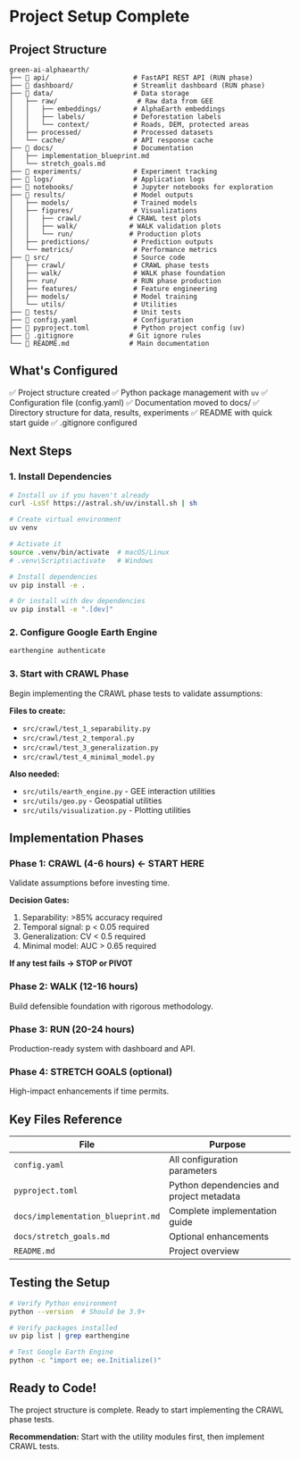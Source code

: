 # Project Setup Complete

## Project Structure

```
green-ai-alphaearth/
├── 📁 api/                     # FastAPI REST API (RUN phase)
├── 📁 dashboard/               # Streamlit dashboard (RUN phase)
├── 📁 data/                    # Data storage
│   ├── raw/                    # Raw data from GEE
│   │   ├── embeddings/        # AlphaEarth embeddings
│   │   ├── labels/            # Deforestation labels
│   │   └── context/           # Roads, DEM, protected areas
│   ├── processed/             # Processed datasets
│   └── cache/                 # API response cache
├── 📁 docs/                    # Documentation
│   ├── implementation_blueprint.md
│   └── stretch_goals.md
├── 📁 experiments/             # Experiment tracking
├── 📁 logs/                    # Application logs
├── 📁 notebooks/               # Jupyter notebooks for exploration
├── 📁 results/                 # Model outputs
│   ├── models/                # Trained models
│   ├── figures/               # Visualizations
│   │   ├── crawl/            # CRAWL test plots
│   │   ├── walk/             # WALK validation plots
│   │   └── run/              # Production plots
│   ├── predictions/           # Prediction outputs
│   └── metrics/               # Performance metrics
├── 📁 src/                     # Source code
│   ├── crawl/                 # CRAWL phase tests
│   ├── walk/                  # WALK phase foundation
│   ├── run/                   # RUN phase production
│   ├── features/              # Feature engineering
│   ├── models/                # Model training
│   └── utils/                 # Utilities
├── 📁 tests/                   # Unit tests
├── 📄 config.yaml              # Configuration
├── 📄 pyproject.toml           # Python project config (uv)
├── 📄 .gitignore              # Git ignore rules
└── 📄 README.md               # Main documentation
```

## What's Configured

✅ Project structure created
✅ Python package management with `uv`
✅ Configuration file (config.yaml)
✅ Documentation moved to docs/
✅ Directory structure for data, results, experiments
✅ README with quick start guide
✅ .gitignore configured

## Next Steps

### 1. Install Dependencies

```bash
# Install uv if you haven't already
curl -LsSf https://astral.sh/uv/install.sh | sh

# Create virtual environment
uv venv

# Activate it
source .venv/bin/activate  # macOS/Linux
# .venv\Scripts\activate   # Windows

# Install dependencies
uv pip install -e .

# Or install with dev dependencies
uv pip install -e ".[dev]"
```

### 2. Configure Google Earth Engine

```bash
earthengine authenticate
```

### 3. Start with CRAWL Phase

Begin implementing the CRAWL phase tests to validate assumptions:

**Files to create:**
- `src/crawl/test_1_separability.py`
- `src/crawl/test_2_temporal.py`
- `src/crawl/test_3_generalization.py`
- `src/crawl/test_4_minimal_model.py`

**Also needed:**
- `src/utils/earth_engine.py` - GEE interaction utilities
- `src/utils/geo.py` - Geospatial utilities
- `src/utils/visualization.py` - Plotting utilities

## Implementation Phases

### Phase 1: CRAWL (4-6 hours) ← **START HERE**
Validate assumptions before investing time.

**Decision Gates:**
1. Separability: >85% accuracy required
2. Temporal signal: p < 0.05 required
3. Generalization: CV < 0.5 required
4. Minimal model: AUC > 0.65 required

**If any test fails → STOP or PIVOT**

### Phase 2: WALK (12-16 hours)
Build defensible foundation with rigorous methodology.

### Phase 3: RUN (20-24 hours)
Production-ready system with dashboard and API.

### Phase 4: STRETCH GOALS (optional)
High-impact enhancements if time permits.

## Key Files Reference

| File | Purpose |
|------|---------|
| `config.yaml` | All configuration parameters |
| `pyproject.toml` | Python dependencies and project metadata |
| `docs/implementation_blueprint.md` | Complete implementation guide |
| `docs/stretch_goals.md` | Optional enhancements |
| `README.md` | Project overview |

## Testing the Setup

```bash
# Verify Python environment
python --version  # Should be 3.9+

# Verify packages installed
uv pip list | grep earthengine

# Test Google Earth Engine
python -c "import ee; ee.Initialize()"
```

## Ready to Code!

The project structure is complete. Ready to start implementing the CRAWL phase tests.

**Recommendation:** Start with the utility modules first, then implement CRAWL tests.
